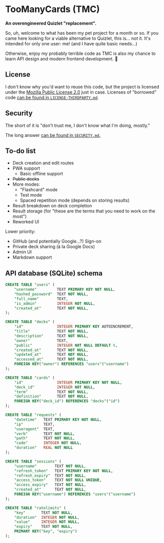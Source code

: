 # TooManyCards (TMC)

**An overengineered Quizlet "replacement".**

So, uh, welcome to what has been my pet project for a month or so. If you came here
looking for a viable alternative to Quizlet, this is... not it. It's intended for only one
user: me! (and I have quite basic needs...)

Otherwise, enjoy my probably terrible code as TMC is also my chance to learn API design
and modern frontend development. 🌺

## License

I don't know why you'd want to reuse this code, but the project is licensed under the
[Mozilla Public License 2.0](./LICENSE.txt) just in case. Licenses of "borrowed" code
[can be found in `LICENSE-THIRDPARTY.md`](./LICENSE-THIRDPARTY.md).

## Security

The short of it is "don't trust me, I don't know what I'm doing, mostly."

The long answer [can be found in `SECURITY.md`.](./SECURITY.md)

## To-do list

- Deck creation and edit routes
- PWA support
  - Basic offline support
- ~~Public decks~~
- More modes:
  - "Flashcard" mode
  - Test mode
  - Spaced repetition mode (depends on storing results)
- Result breakdown on deck completion
- Result storage (for "these are the terms that you need to work on the most")
- Reworked UI

Lower priority:

- GitHub (and potentially Google...?) Sign-on
- Private deck sharing (à la Google Docs)
- Admin UI
- Markdown support

## API database (SQLite) schema

```sql
CREATE TABLE "users" (
    "username"         TEXT PRIMARY KEY NOT NULL,
    "hashed_password"  TEXT NOT NULL,
    "full_name"        TEXT,
    "is_admin"         INTEGER NOT NULL,
    "created_at"       TEXT NOT NULL,
);

CREATE TABLE "decks" (
    "id"               INTEGER PRIMARY KEY AUTOINCREMENT,
    "title"            TEXT NOT NULL,
    "description"      TEXT NOT NULL,
    "owner"            TEXT,
    "public"           INTEGER NOT NULL DEFAULT 0,
    "created_at"       TEXT NOT NULL,
    "updated_at"       TEXT NOT NULL,
    "accessed_at"      TEXT NOT NULL,
    FOREIGN KEY("owner") REFERENCES "users"("username")
);

CREATE TABLE "cards" (
    "id"               INTEGER PRIMARY KEY NOT NULL,
    "deck_id"          INTEGER NOT NULL,
    "term"             TEXT NOT NULL,
    "definition"       TEXT NOT NULL,
    FOREIGN KEY("deck_id") REFERENCES "decks"("id")
);

CREATE TABLE "requests" (
    "datetime"   TEXT PRIMARY KEY NOT NULL,
    "ip"         TEXT,
    "useragent"  TEXT,
    "verb"       TEXT NOT NULL,
    "path"       TEXT NOT NULL,
    "code"       INTEGER NOT NULL,
    "duration"   REAL NOT NULL
);

CREATE TABLE "sessions" (
    "username"	      TEXT NOT NULL,
    "refresh_token"	  TEXT PRIMARY KEY NOT NULL,
    "refresh_expiry"  TEXT NOT NULL,
    "access_token"    TEXT NOT NULL UNIQUE,
    "access_expiry"   TEXT NOT NULL,
    "created_at"      TEXT NOT NULL,
    FOREIGN KEY("username") REFERENCES "users"("username")
);

CREATE TABLE "ratelimits" (
    "key"       TEXT NOT NULL,
    "duration"  INTEGER NOT NULL,
    "value"     INTEGER NOT NULL,
    "expiry"    TEXT NOT NULL,
    PRIMARY KEY("key", "expiry")
);
```
